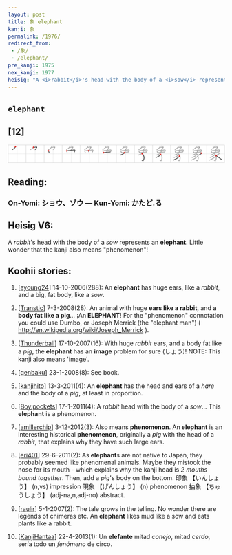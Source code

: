 ```yaml
---
layout: post
title: 象 elephant
kanji: 象
permalink: /1976/
redirect_from:
 - /象/
 - /elephant/
pre_kanji: 1975
nex_kanji: 1977
heisig: "A <i>rabbit</i>'s head with the body of a <i>sow</i> represents an <b>elephant</b>. Little wonder that the kanji also means &quot;phenomenon&quot;!"
---
```


## `elephant`

## [12]

<div class="stroke"><img src="../images/E8B1A1.png" /></div>

## Reading:

### On-Yomi: ショウ、ゾウ &mdash; Kun-Yomi: かたど.る

## Heisig V6:

A <i>rabbit</i>'s head with the body of a <i>sow</i> represents an <b>elephant</b>. Little wonder that the kanji also means &quot;phenomenon&quot;!

## Koohii stories:

1) [<a href="http://kanji.koohii.com/profile/ayoung24">ayoung24</a>] 14-10-2006(288): An<strong> elephant</strong> has huge ears, like a <em>rabbit</em>, and a big, fat body, like a <em>sow</em>.

2) [<a href="http://kanji.koohii.com/profile/Transtic">Transtic</a>] 7-3-2008(28): An animal with huge <strong>ears like a rabbit</strong>, and <strong>a body fat like a pig</strong>... ¡An<strong> ELEPHANT</strong>! For the &quot;phenomenon&quot; connotation you could use Dumbo, or Joseph Merrick (the &quot;elephant man&quot;) ( <a href="http://en.wikipedia.org/wiki/Joseph_Merrick">http://en.wikipedia.org/wiki/Joseph_Merrick</a> ).

3) [<a href="http://kanji.koohii.com/profile/Thunderball">Thunderball</a>] 17-10-2007(16): With huge <em>rabbit</em> ears, and a body fat like a <em>pig</em>, the<strong> elephant</strong> has an <strong>image</strong> problem for sure (しょう)! NOTE: This kanji also means &#039;image&#039;.

4) [<a href="http://kanji.koohii.com/profile/genbaku">genbaku</a>] 23-1-2008(8): See book.

5) [<a href="http://kanji.koohii.com/profile/kanjihito">kanjihito</a>] 13-3-2011(4): An<strong> elephant</strong> has the head and ears of a <em>hare</em> and the body of a <em>pig</em>, at least in proportion.

6) [<a href="http://kanji.koohii.com/profile/Boy.pockets">Boy.pockets</a>] 17-1-2011(4): A <em>rabbit</em> head with the body of a <em>sow</em>... This<strong> elephant</strong> is a phenomenon.

7) [<a href="http://kanji.koohii.com/profile/amillerchip">amillerchip</a>] 3-12-2012(3): Also means <strong>phenomenon</strong>. An<strong> elephant</strong> is an interesting historical <strong>phenomenon</strong>, originally a <em>pig</em> with the head of a <em>rabbit</em>, that explains why they have such large ears.

8) [<a href="http://kanji.koohii.com/profile/eri401">eri401</a>] 29-6-2011(2): As<strong> elephant</strong>s are not native to Japan, they probably seemed like phenomenal animals. Maybe they mistook the nose for its mouth - which explains why the kanji head is <em>2 mouths bound together</em>. Then, add a <em>pig</em>&#039;s body on the bottom. 印象 【いんしょう】 (n,vs) impression 現象 【げんしょう】 (n) phenomenon 抽象 【ちゅうしょう】 (adj-na,n,adj-no) abstract.

9) [<a href="http://kanji.koohii.com/profile/raulir">raulir</a>] 5-1-2007(2): The tale grows in the telling. No wonder there are legends of chimeras etc. An<strong> elephant</strong> likes mud like a sow and eats plants like a rabbit.

10) [<a href="http://kanji.koohii.com/profile/KanjiHantaa">KanjiHantaa</a>] 22-4-2013(1): Un <strong>elefante</strong> mitad <em>conejo</em>, mitad <em>cerdo</em>, sería todo un <em>fenómeno</em> de circo.
